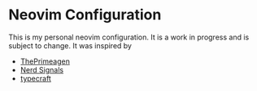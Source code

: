 # Neovim Configuration
This is my personal neovim configuration. It is a work in progress and is subject to change. It was inspired by
- [ThePrimeagen](https://www.youtube.com/c/ThePrimeagen)
- [Nerd Signals](https://www.youtube.com/@bjcampolo)
- [typecraft](https://www.youtube.com/@typecraft_dev)

